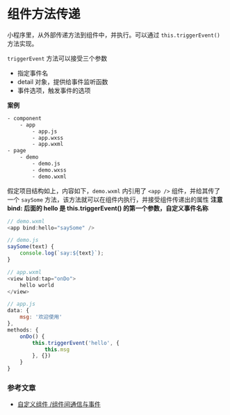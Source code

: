 # 组件方法传递

小程序里，从外部传递方法到组件中，并执行。可以通过 `this.triggerEvent()` 方法实现。

`triggerEvent` 方法可以接受三个参数

- 指定事件名
- detail 对象，提供给事件监听函数
- 事件选项，触发事件的选项

**案例**

```sh
- component
    - app
        - app.js
        - app.wxss
        - app.wxml
- page
    - demo
        - demo.js
        - demo.wxss
        - demo.wxml
```

假定项目结构如上，内容如下，`demo.wxml` 内引用了 `<app />` 组件，并给其传了一个 `saySome` 方法，该方法就可以在组件内执行，并接受组件传递出的属性
**注意 bind: 后面的 hello 是 this.triggerEvent() 的第一个参数，自定义事件名称**

```js
// demo.wxml
<app bind:hello="saySome" />

// demo.js
saySome(text) {
    console.log(`say:${text}`);
}

// app.wxml
<view bind:tap="onDo">
    hello world
</view>

// app.js
data: {
    msg: '欢迎使用'
},
methods: {
    onDo() {
        this.triggerEvent('hello', {
            this.msg
        }, {})
    }
}
```

### 参考文章

- [自定义组件 /组件间通信与事件](https://developers.weixin.qq.com/miniprogram/dev/framework/custom-component/events.html#%E8%A7%A6%E5%8F%91%E4%BA%8B%E4%BB%B6)
